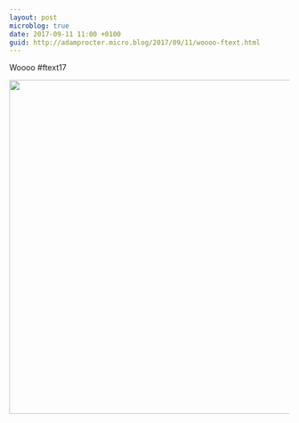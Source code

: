 ```yaml
---
layout: post
microblog: true
date: 2017-09-11 11:00 +0100
guid: http://adamprocter.micro.blog/2017/09/11/woooo-ftext.html
---
```

Woooo #ftext17

<img src="http://discursive.adamprocter.co.uk/uploads/2017/b8d470bba6.jpg" width="600" height="600" />
